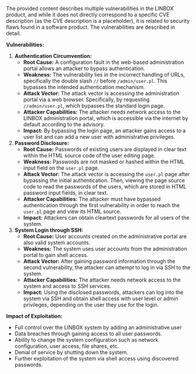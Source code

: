 The provided content describes multiple vulnerabilities in the LINBOX product, and while it does not directly correspond to a specific CVE description (as the CVE description is a placeholder), it is related to security flaws found in a software product. The vulnerabilities are described in detail.

**Vulnerabilities:**

1.  **Authentication Circumvention:**
    *   **Root Cause:** A configuration fault in the web-based administration portal allows an attacker to bypass authentication.
    *   **Weakness:** The vulnerability lies in the incorrect handling of URLs, specifically the double slash `//` before `/admin/user.pl`. This bypasses the intended authentication mechanism.
    *   **Attack Vector:** The attack vector is accessing the administration portal via a web browser. Specifically, by requesting `//admin/user.pl`, which bypasses the standard login page.
    *   **Attacker Capabilities:** The attacker needs network access to the LINBOX administration portal, which is accessible via the internet by default according to the advisory.
    *   **Impact:** By bypassing the login page, an attacker gains access to a user list and can add a new user with administrative privileges.
2.  **Password Disclosure:**
    *   **Root Cause:** Passwords of existing users are displayed in clear text within the HTML source code of the user editing page.
    *   **Weakness:** Passwords are not masked or hashed within the HTML input field on the `user.pl` page.
    *   **Attack Vector:** The attack vector is accessing the `user.pl` page after bypassing the initial authentication. Then, viewing the page source code to read the passwords of the users, which are stored in HTML password input fields, in clear text.
    *   **Attacker Capabilities:** The attacker must have bypassed authentication through the first vulnerability in order to reach the `user.pl` page and view its HTML source.
    *   **Impact:** Attackers can obtain cleartext passwords for all users of the system.
3.  **System Login through SSH:**
    *   **Root Cause:** User accounts created on the administrative portal are also valid system accounts.
    *   **Weakness:** The system uses user accounts from the administration portal to gain shell access.
    *  **Attack Vector:** After gaining password information through the second vulnerability, the attacker can attempt to log in via SSH to the system.
    *   **Attacker Capabilities:** The attacker needs network access to the system and access to SSH services.
    *  **Impact:** Using the disclosed passwords, attackers can log into the system via SSH and obtain shell access with user level or admin privileges, depending on the user they use for the login.

**Impact of Exploitation:**

*   Full control over the LINBOX system by adding an administrative user
*   Data breaches through gaining access to all user passwords.
*   Ability to change the system configuration such as network configuration, user access, file shares, etc.
*   Denial of service by shutting down the system.
*   Further exploitation of the system via shell access using discovered passwords.